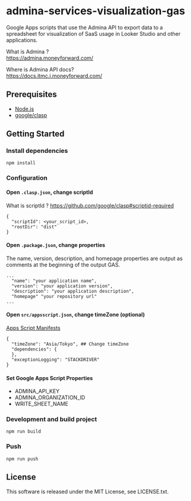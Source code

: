 # admina-services-visualization-gas
Google Apps scripts that use the Admina API to export data to a spreadsheet for visualization of SaaS usage in Looker Studio and other applications.

What is Admina ?  
https://admina.moneyforward.com/

Where is Admina API docs?  
https://docs.itmc.i.moneyforward.com/


## Prerequisites
- [Node.js](https://nodejs.org/)
- [google/clasp](https://github.com/google/clasp)

## Getting Started
### Install dependencies
```
npm install
```

### Configuration
#### Open `.clasp.json`, change scriptId
What is scriptId ? https://github.com/google/clasp#scriptid-required
```
{
  "scriptId": <your_script_id>,
  "rootDir": "dist"
}
```

#### Open `.package.json`, change properties
The name, version, description, and homepage properties are output as comments at the beginning of the output GAS.

```
...
  "name": "your application name",
  "version": "your application version",
  "description": "your application description",
  "homepage" "your repository url"
...
```

#### Open `src/appsscript.json`, change timeZone (optional)
[Apps Script Manifests](https://developers.google.com/apps-script/concepts/manifests)
```
{
  "timeZone": "Asia/Tokyo", ## Change timeZone
  "dependencies": {
  },
  "exceptionLogging": "STACKDRIVER"
}
```

#### Set Google Apps Script Properties
- ADMINA_API_KEY
- ADMINA_ORGANIZATION_ID
- WRITE_SHEET_NAME


### Development and build project
```
npm run build
```

### Push
```
npm run push
```


## License
This software is released under the MIT License, see LICENSE.txt.
